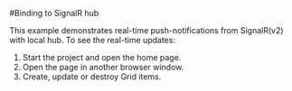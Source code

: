 #Binding to SignalR hub

This example demonstrates real-time push-notifications from SignalR(v2) with local hub. To see the real-time updates:

1. Start the project and open the home page.
2. Open the page in another browser window.
3. Create, update or destroy Grid items.

